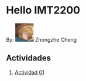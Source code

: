 # Hello IMT2200

By: <img src="./imgs/profile.png" width=50px> Zhongzhe Cheng

## Actividades

1. [Actividad 01](./Actividades/Actividad%2001/README.md)